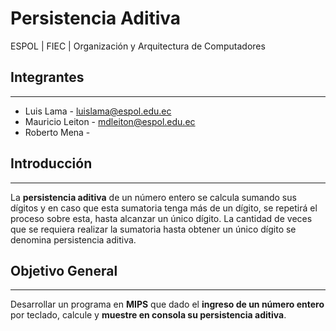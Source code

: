 # Persistencia Aditiva
ESPOL | FIEC | Organización y Arquitectura de Computadores

## Integrantes
* * *
* Luis Lama - luislama@espol.edu.ec
* Mauricio Leiton - mdleiton@espol.edu.ec
* Roberto Mena - 

## Introducción
* * *
La **persistencia aditiva** de un número entero se calcula sumando sus dígitos y en caso que esta sumatoria tenga más de un dígito, se repetirá el proceso sobre esta, hasta alcanzar un único dígito. La cantidad de veces que se requiera realizar la sumatoria hasta obtener un único dígito se denomina persistencia aditiva.

## Objetivo General
* * *
Desarrollar un programa en **MIPS** que dado el **ingreso de un número entero** por teclado, calcule y **muestre en consola su persistencia aditiva**.


